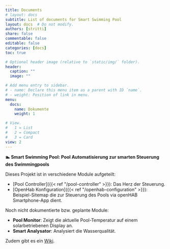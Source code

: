 ```yaml
---
title: Documents
# layout: docs
subtitle: List of documents for Smart Swimming Pool
layout: docs  # Do not modify.
authors: [stritti]
share: false
commentable: false
editable: false
categories: [docs]
toc: true

# Optional header image (relative to `static/img/` folder).
header:
  caption: ""
  image: ""

# Add menu entry to sidebar.
# - name: Declare this menu item as a parent with ID `name`.
# - weight: Position of link in menu.
menu:
  docs:
    name: Dokumente
    weight: 1

# View.
#   1 = List
#   2 = Compact
#   3 = Card
view: 2
---
```


**🏊 Smart Swimming Pool: Pool Automatisierung zur smarten Steuerung des Swimmingpools**

Dieses Projekt ist in verschiedene Module aufgeteilt:

- [Pool Controller]({{< ref "/pool-controller" >}}):
  Das Herz der Steuerung.
- [OpenHab Konfiguration]({{< ref "/openhab-configuration" >}}):
  Beispiel-Sitemap die zur Steuerung des Pools via openHAB Smartphone-App dient.


Noch nicht dokumentierte bzw. geplante Module:

- **Pool Monitor**: Zeigt die aktuelle Pool-Temperatur auf einem solarbetriebenen Display an.
- **Smart Analysator**: Analysiert die Wasserqualität.

Zudem gibt es ein [Wiki](https://github.com/smart-swimmingpool/smart-swimmingpool/wiki).
